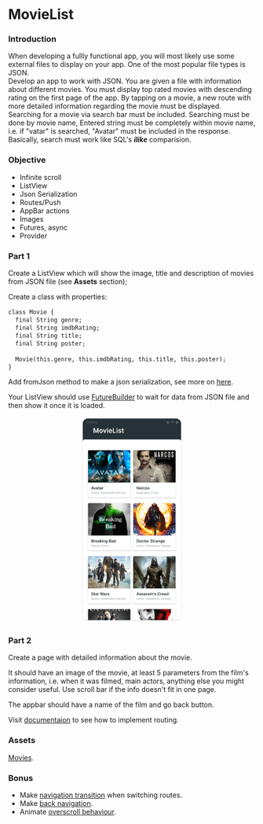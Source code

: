 # MovieList

### Introduction

When developing a fullly functional app, you will most likely use some external files to display on your app. One of the most popular file types is JSON.  
Develop an app to work with JSON. You are given a file with information about different movies.
You must display top rated movies with descending rating on the first page of the app. By tapping on a movie, a new route with more detailed information regarding the movie must be displayed.  
Searching for a movie via search bar must be included. Searching must be done by movie name, Entered string must be completely within movie name, i.e. if "vatar" is searched, "Avatar" must be included in the response. Basically, search must work like SQL's ***ilike*** comparision.

### Objective

- Infinite scroll
- ListView
- Json Serialization
- Routes/Push
- AppBar actions
- Images
- Futures, async
- Provider

### Part 1

Create a ListView which will show the image, title and description of movies from JSON file (see **Assets** section);

Create a class with properties:

```
class Movie {
  final String genre;
  final String imdbRating;
  final String title;
  final String poster;

  Movie(this.genre, this.imdbRating, this.title, this.poster);
}
```

Add fromJson method to make a json serialization, see more on [here](https://flutter.dev/docs/development/data-and-backend/json).

Your ListView should use [FutureBuilder](https://api.flutter.dev/flutter/widgets/FutureBuilder-class.html) to wait for data from JSON file and then show it once it is loaded.

<center>
<img src="https://github.com/alem-01/alem_public/blob/master/resources/movieList.01.png?raw=true" style = "width: 210px !important; height: 420px !important;"/>
</center>

### Part 2

Create a page with detailed information about the movie.

It should have an image of the movie, at least 5 parameters from the film's information, i.e. when it was filmed, main actors, anything else you might consider useful. Use scroll bar if the info doesn't fit in one page.

The appbar should have a name of the film and go back button.

Visit [documentaion](https://flutter.dev/docs/cookbook/navigation/named-routes) to see how to implement routing.

### **Assets**
  [Movies](movies.json).


### **Bonus**
- Make [navigation transition](https://docs.flutter.dev/resources/platform-adaptations) when switching routes.
- Make [back navigation](https://docs.flutter.dev/resources/platform-adaptations#back-navigation).
- Animate [overscroll behaviour](https://docs.flutter.dev/resources/platform-adaptations#overscroll-behavior).
